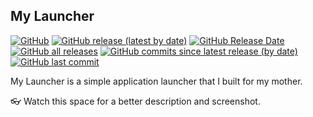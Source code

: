 ## My Launcher

[![GitHub](https://img.shields.io/github/license/Timthreetwelve/MyLauncher?style=plastic)](https://github.com/Timthreetwelve/MyLauncher/blob/main/LICENSE)
[![GitHub release (latest by date)](https://img.shields.io/github/v/release/Timthreetwelve/MyLauncher?style=plastic)](https://github.com/Timthreetwelve/MyLauncher/releases/latest) 
[![GitHub Release Date](https://img.shields.io/github/release-date/timthreetwelve/MyLauncher?style=plastic&color=orange)](https://github.com/Timthreetwelve/MyLauncher/releases/latest) 
[![GitHub all releases](https://img.shields.io/github/downloads/Timthreetwelve/MyLauncher/total?style=plastic)](https://github.com/Timthreetwelve/MyLauncher/releases) 
[![GitHub commits since latest release (by date)](https://img.shields.io/github/commits-since/timthreetwelve/MyLauncher/latest?style=plastic)](https://github.com/Timthreetwelve/MyLauncher/commits/main)
[![GitHub last commit](https://img.shields.io/github/last-commit/timthreetwelve/MyLauncher?style=plastic)](https://github.com/Timthreetwelve/MyLauncher/commits/main)

My Launcher is a simple application launcher that I built for my mother.

👓 Watch this space for a better description and screenshot.
